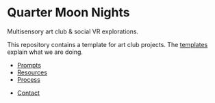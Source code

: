 # Quarter Moon Nights
Multisensory art club & social VR explorations.

This repository contains a template for art club projects.
The [templates](data/2020/00-template-en-us) explain what we are doing.

* [Prompts](data/2020/Prompts.md)
* [Resources](data/2020/Resources.md)
* [Process](data/2020/Process.md)
<!-- * [About](data/2020/About.md) -->
* [Contact](data/2020/Contact.md)
